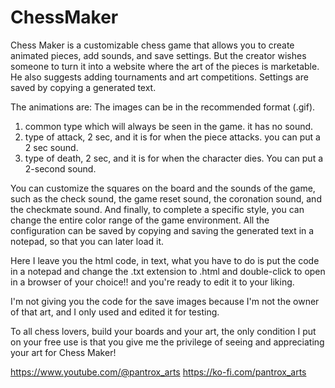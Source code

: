 # ChessMaker
Chess Maker is a customizable chess game that allows you to create animated pieces, add sounds, and save settings. But the creator wishes someone to turn it into a website where the art of the pieces is marketable. He also suggests adding tournaments and art competitions. Settings are saved by copying a generated text. 

The animations are:
The images can be in the recommended format (.gif).

1) common type which will always be seen in the game.
it has no sound.
2) type of attack, 2 sec, and it is for when the piece attacks.
you can put a 2 sec sound.
3) type of death, 2 sec, and it is for when the character dies.
You can put a 2-second sound.

You can customize the squares on the board and the sounds of the game, such as the check sound, the game reset sound, the coronation sound, and the checkmate sound. And finally, to complete a specific style, you can change the entire color range of the game environment. All the configuration can be saved by copying and saving the generated text in a notepad, so that you can later load it.

Here I leave you the html code, in text, what you have to do is put the code in a notepad and change the .txt extension to .html and double-click to open in a browser of your choice!! and you're ready to edit it to your liking.

I'm not giving you the code for the save images because I'm not the owner of that art, and I only used and edited it for testing.

To all chess lovers, build your boards and your art, the only condition I put on your free use is that you give me the privilege of seeing and appreciating your art for Chess Maker!

https://www.youtube.com/@pantrox_arts
https://ko-fi.com/pantrox_arts
